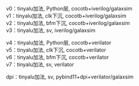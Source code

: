 v0：tinyalu加法, Python层, cocotb+iverilog/galaxsim  
v1：tinyalu加法, clk下沉, cocotb+iverilog/galaxsim  
v2：tinyalu加法, bfm下沉, cocotb+iverilog/galaxsim  
v3：tinyalu加法, sv, iverilog/galaxsim  

v4：tinyalu加法, Python层, cocotb+verilator  
v5：tinyalu加法, clk下沉, cocotb+verilator  
v6：tinyalu加法, bfm下沉, cocotb+verilator  
v7：tinyalu加法, sv, verilator  

dpi：tinyalu加法, sv, pybind11+dpi+verilator/galaxsim  

